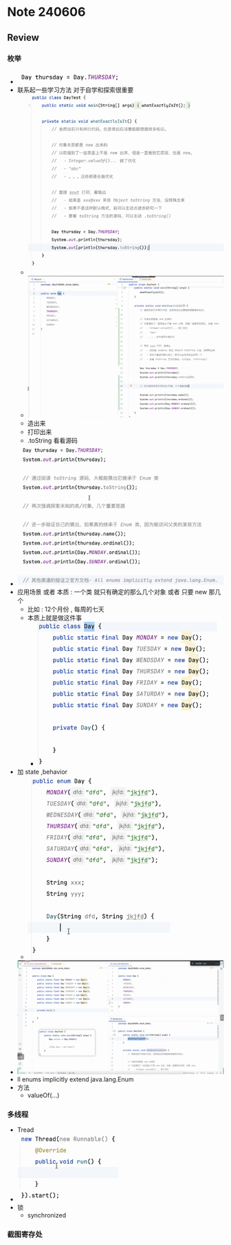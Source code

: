 # Note 240606
## Review


### 枚举
- ![img.png](img.png)
- 联系起一些学习方法 对于自学和探索很重要
  - ![img_1.png](img_1.png)
  - ![img_6.png](img_6.png)
  - 造出来
  - 打印出来
  - .toString 看看源码
- ![img_2.png](img_2.png)
- 应用场景 或者 本质 : 一个类 就只有确定的那么几个对象 或者 只要 new 那几个
  - 比如 : 12个月份 , 每周的七天
  - 本质上就是做这件事
    - ![img_3.png](img_3.png)
- 加 state ,behavior
  - ![img_4.png](img_4.png)
- ![img_5.png](img_5.png)
- ll enums implicitly extend java.lang.Enum
- 方法
  - valueOf(...)

### 多线程
- Tread
- ![img_7.png](img_7.png)
- 锁
  - synchronized

### 截图寄存处